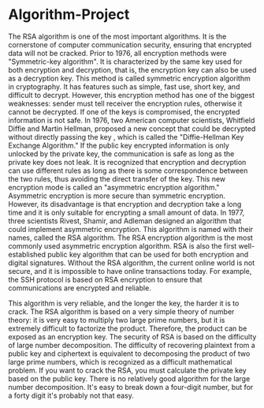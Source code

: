 # Algorithm-Project

The RSA algorithm is one of the most important algorithms. It is the cornerstone of computer communication security, ensuring that encrypted data will not be cracked. Prior to 1976, all encryption methods were "Symmetric-key algorithm". It is characterized by the same key used for both encryption and decryption, that is, the encryption key can also be used as a decryption key. This method is called symmetric encryption algorithm in cryptography. It has features such as simple, fast use, short key, and difficult to decrypt. However, this encryption method has one of the biggest weaknesses: sender must tell receiver the encryption rules, otherwise it cannot be decrypted. If one of the keys is compromised, the encrypted information is not safe.
In 1976, two American computer scientists, Whitfield Diffie and Martin Hellman, proposed a new concept that could be decrypted without directly passing the key
, which is called the "Diffie-Hellman Key Exchange Algorithm." If the public key encrypted information is only unlocked by the private key, the communication is safe as long as the private key does not leak. It is recognized that encryption and decryption can use different rules as long as there is some correspondence between the two rules, thus avoiding the direct transfer of the key. This new encryption mode is called an "asymmetric encryption algorithm." Asymmetric encryption is more secure than symmetric encryption. However, its disadvantage is that encryption and decryption take a long time and it is only suitable for encrypting a small amount of data.
In 1977, three scientists Rivest, Shamir, and Adleman designed an algorithm that could implement asymmetric encryption. This algorithm is named with their names, called the RSA algorithm. The RSA encryption algorithm is the most commonly used asymmetric encryption algorithm. RSA is also the first well-established public key algorithm that can be used for both encryption and digital signatures. Without the RSA algorithm, the current online world is not secure, and it is impossible to have online transactions today. For example, the SSH protocol is based on RSA encryption to ensure that communications are encrypted and reliable.

This algorithm is very reliable, and the longer the key, the harder it is to crack. The RSA algorithm is based on a very simple theory of number theory: it is very easy to multiply two large prime numbers, but it is extremely difficult to factorize the product. Therefore, the product can be exposed as an encryption key. The security of RSA is based on the difficulty of large number decomposition. The difficulty of recovering plaintext from a public key and ciphertext is equivalent to decomposing the product of two large prime numbers, which is recognized as a difficult mathematical problem. If you want to crack the RSA, you must calculate the private key based on the public key. There is no relatively good algorithm for the large number decomposition. It's easy to break down a four-digit number, but for a forty digit it's probably not that easy. 

